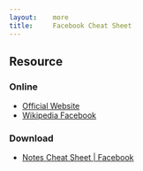 ```yaml
---
layout:    more
title:     Facebook Cheat Sheet 
---
```

<div class="content content-400">
    <div class="board board-326">
        <h2 class="board-title">Resource</h2>
        <div class="board-card">
            <h3 class="board-card-title">Online</h3>
            <ul>
                <li><a href="http://www.facebook.com/">Official Website</a></li>
                <li><a href="http://en.wikipedia.org/wiki/Facebook">Wikipedia Facebook</a></li>
            </ul>
        </div>
        <div class="board-card">
            <h3 class="board-card-title">Download</h3>
            <ul>
                <li><a href="http://www.facebook.com/notes_cheatsheet.php">Notes Cheat Sheet | Facebook</a></li>
            </ul>
        </div>
    </div>
</div>

